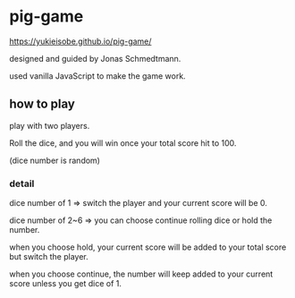# pig-game
https://yukieisobe.github.io/pig-game/

designed and guided by Jonas Schmedtmann.

used vanilla JavaScript to make the game work.

## how to play
play with two players.

Roll the dice, and you will win once your total score hit to 100.

(dice number is random)

### detail
dice number of 1 => switch the player and your current score will be 0.

dice number of 2~6 => you can choose continue rolling dice or hold the number.

  when you choose hold, your current score will be added to your total score but switch the player.
  
  when you choose continue, the number will keep added to your current score unless you get dice of 1. 

